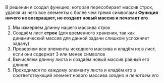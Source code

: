 В решении я создал функцию, которая пересобирает массив строк, удаляя из него все элементы с более чем тремя символами
**Функция ничего не возвращает, но создает новый массив и печатает его**
1. Мы измеряем длинну нашего массива строк
2. Создаём лист **строк** (для временного хранения, так как динамический массив для данной задачи слишком усложняет задачу)
3. Проверяем все элементы исходного массива и кладём их в лист, если они содержат 3 или менее символов
4. Вычисляем длинну листа и создаём новый массив равный его длинне
5. Проходимся по каждому элементу листа и кладём его в соответствующий элемент нового массива *заодно и печатаем его*